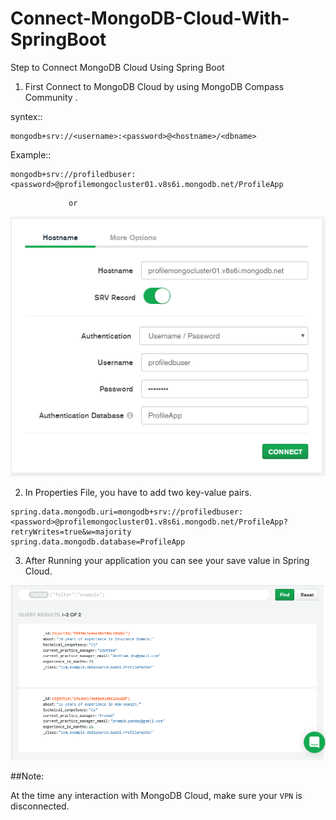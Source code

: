 # Connect-MongoDB-Cloud-With-SpringBoot

Step to Connect MongoDB Cloud Using Spring Boot

1. First Connect to MongoDB Cloud by using MongoDB Compass Community .

syntex::
```
mongodb+srv://<username>:<password>@<hostname>/<dbname>
```
Example::
```
mongodb+srv://profiledbuser:<password>@profilemongocluster01.v8s6i.mongodb.net/ProfileApp
```

                 or
   

![](images/ConnectionToMongoDBCloud.PNG)

2. In Properties File, you have to add two key-value pairs.

```
spring.data.mongodb.uri=mongodb+srv://profiledbuser:<password>@profilemongocluster01.v8s6i.mongodb.net/ProfileApp?retryWrites=true&w=majority
spring.data.mongodb.database=ProfileApp
```

3. After Running your application you can see your save value in Spring Cloud.

![](images/MongoClusterCollections.PNG)

##Note: 

At the time any interaction with MongoDB Cloud, make sure your `VPN` is disconnected.
